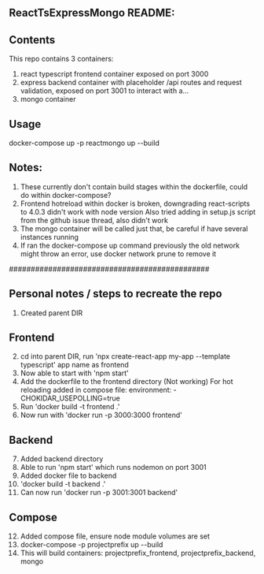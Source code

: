 ## ReactTsExpressMongo README:

## Contents
This repo contains 3 containers:
1. react typescript frontend container exposed on port 3000 
2. express backend container with placeholder /api routes and request validation, exposed on port 3001 to interact with a...
3. mongo container

## Usage
docker-compose up -p reactmongo up --build

## Notes: 
1. These currently don't contain build stages within the dockerfile, could do within docker-compose?
2. Frontend hotreload within docker is broken, downgrading react-scripts to 4.0.3 didn't work with node version
Also tried adding in setup.js script from the github issue thread, also didn't work
3. The mongo container will be called just that, be careful if have several instances running
4. If ran the docker-compose up command previously the old network might throw an error, use docker network prune to remove it


##############################################

## Personal notes / steps to recreate the repo
1. Created parent DIR 

## Frontend
2. cd into parent DIR, run 'npx create-react-app my-app --template typescript' app name as frontend
3. Now able to start with 'npm start'
4. Add the dockerfile to the frontend directory
   (Not working)
   For hot reloading added in compose file:  environment:  - CHOKIDAR_USEPOLLING=true  
5. Run 'docker build -t frontend .'
6. Now run with 'docker run -p 3000:3000 frontend'

## Backend
7. Added backend directory 
8. Able to run 'npm start' which runs nodemon on port 3001
9. Added docker file to backend
10. 'docker build -t backend .'
11. Can now run 'docker run -p 3001:3001 backend'

## Compose
12. Added compose file, ensure node module volumes are set
13. docker-compose -p projectprefix up --build 
14. This will build containers: projectprefix_frontend, projectprefix_backend, mongo

